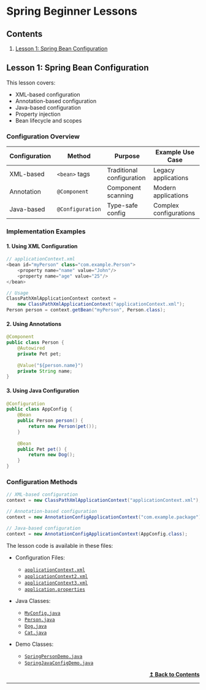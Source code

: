 # Spring Beginner Lessons

## Contents

1. [Lesson 1: Spring Bean Configuration](#lesson-1-spring-bean-configuration)

## Lesson 1: Spring Bean Configuration

This lesson covers:

- XML-based configuration
- Annotation-based configuration
- Java-based configuration
- Property injection
- Bean lifecycle and scopes

### Configuration Overview

| Configuration | Method | Purpose | Example Use Case |
|--------------|---------|---------|-----------------|
| XML-based | `<bean>` tags | Traditional configuration | Legacy applications |
| Annotation | `@Component` | Component scanning | Modern applications |
| Java-based | `@Configuration` | Type-safe config | Complex configurations |

### Implementation Examples

#### 1. Using XML Configuration

```java
// applicationContext.xml
<bean id="myPerson" class="com.example.Person">
    <property name="name" value="John"/>
    <property name="age" value="25"/>
</bean>

// Usage
ClassPathXmlApplicationContext context = 
    new ClassPathXmlApplicationContext("applicationContext.xml");
Person person = context.getBean("myPerson", Person.class);
```

#### 2. Using Annotations

```java
@Component
public class Person {
    @Autowired
    private Pet pet;
    
    @Value("${person.name}")
    private String name;
}
```

#### 3. Using Java Configuration

```java
@Configuration
public class AppConfig {
    @Bean
    public Person person() {
        return new Person(pet());
    }
    
    @Bean
    public Pet pet() {
        return new Dog();
    }
}
```

### Configuration Methods

```java
// XML-based configuration
context = new ClassPathXmlApplicationContext("applicationContext.xml");

// Annotation-based configuration
context = new AnnotationConfigApplicationContext("com.example.package");

// Java-based configuration
context = new AnnotationConfigApplicationContext(AppConfig.class);
```

The lesson code is available in these files:

- Configuration Files:
  - [`applicationContext.xml`](./spring_course/src/main/resources/applicationContext.xml)
  - [`applicationContext2.xml`](./spring_course/src/main/resources/applicationContext2.xml)
  - [`applicationContext3.xml`](./spring_course/src/main/resources/applicationContext3.xml)
  - [`application.properties`](./spring_course/src/main/resources/application.properties)

- Java Classes:
  - [`MyConfig.java`](./spring_course/src/main/java/com/philip/spring/spring_course/spring_introduction/MyConfig.java)
  - [`Person.java`](./spring_course/src/main/java/com/philip/spring/spring_course/spring_introduction/Person.java)
  - [`Dog.java`](./spring_course/src/main/java/com/philip/spring/spring_course/spring_introduction/Dog.java)
  - [`Cat.java`](./spring_course/src/main/java/com/philip/spring/spring_course/spring_introduction/Cat.java)

- Demo Classes:
  - [`SpringPersonDemo.java`](./spring_course/src/main/java/com/philip/spring/spring_course/spring_introduction/SpringPersonDemo.java)
  - [`SpringJavaConfigDemo.java`](./spring_course/src/main/java/com/philip/spring/spring_course/spring_introduction/SpringJavaConfigDemo.java)

<div align="right">
    <b><a href="#contents">↥ Back to Contents</a></b>
</div>

---